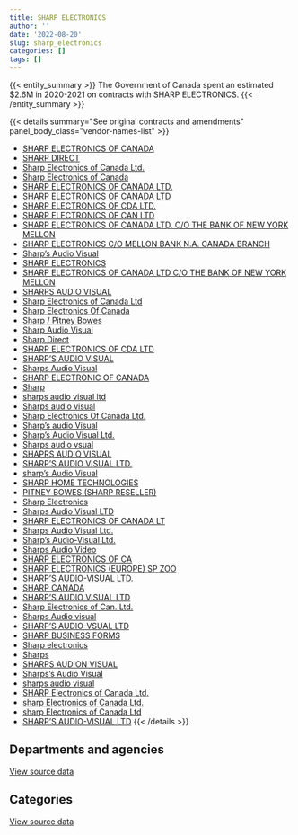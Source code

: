 ```yaml
---
title: SHARP ELECTRONICS
author: ''
date: '2022-08-20'
slug: sharp_electronics
categories: []
tags: []
---
```


<script src="/rmarkdown-libs/htmlwidgets/htmlwidgets.js"></script>
<link href="/rmarkdown-libs/datatables-css/datatables-crosstalk.css" rel="stylesheet" />
<script src="/rmarkdown-libs/datatables-binding/datatables.js"></script>
<script src="/rmarkdown-libs/jquery/jquery-3.6.0.min.js"></script>
<link href="/rmarkdown-libs/dt-core-bootstrap/css/dataTables.bootstrap.min.css" rel="stylesheet" />
<link href="/rmarkdown-libs/dt-core-bootstrap/css/dataTables.bootstrap.extra.css" rel="stylesheet" />
<script src="/rmarkdown-libs/dt-core-bootstrap/js/jquery.dataTables.min.js"></script>
<script src="/rmarkdown-libs/dt-core-bootstrap/js/dataTables.bootstrap.min.js"></script>
<link href="/rmarkdown-libs/crosstalk/css/crosstalk.min.css" rel="stylesheet" />
<script src="/rmarkdown-libs/crosstalk/js/crosstalk.min.js"></script>
<script src="/rmarkdown-libs/htmlwidgets/htmlwidgets.js"></script>
<link href="/rmarkdown-libs/datatables-css/datatables-crosstalk.css" rel="stylesheet" />
<script src="/rmarkdown-libs/datatables-binding/datatables.js"></script>
<script src="/rmarkdown-libs/jquery/jquery-3.6.0.min.js"></script>
<link href="/rmarkdown-libs/dt-core-bootstrap/css/dataTables.bootstrap.min.css" rel="stylesheet" />
<link href="/rmarkdown-libs/dt-core-bootstrap/css/dataTables.bootstrap.extra.css" rel="stylesheet" />
<script src="/rmarkdown-libs/dt-core-bootstrap/js/jquery.dataTables.min.js"></script>
<script src="/rmarkdown-libs/dt-core-bootstrap/js/dataTables.bootstrap.min.js"></script>
<link href="/rmarkdown-libs/crosstalk/css/crosstalk.min.css" rel="stylesheet" />
<script src="/rmarkdown-libs/crosstalk/js/crosstalk.min.js"></script>

{{< entity_summary >}}
The Government of Canada spent an estimated \$2.6M in 2020-2021 on contracts with SHARP ELECTRONICS.
{{< /entity_summary >}}

{{< details summary="See original contracts and amendments" panel_body_class="vendor-names-list" >}}
- [SHARP ELECTRONICS OF CANADA](https://search.open.canada.ca/en/ct/?sort=contract_value_f%20desc&page=1&search_text=%22SHARP%20ELECTRONICS%20OF%20CANADA%22)
- [SHARP DIRECT](https://search.open.canada.ca/en/ct/?sort=contract_value_f%20desc&page=1&search_text=%22SHARP%20DIRECT%22)
- [Sharp Electronics of Canada Ltd.](https://search.open.canada.ca/en/ct/?sort=contract_value_f%20desc&page=1&search_text=%22Sharp%20Electronics%20of%20Canada%20Ltd.%22)
- [Sharp Electronics of Canada](https://search.open.canada.ca/en/ct/?sort=contract_value_f%20desc&page=1&search_text=%22Sharp%20Electronics%20of%20Canada%22)
- [SHARP ELECTRONICS OF CANADA LTD.](https://search.open.canada.ca/en/ct/?sort=contract_value_f%20desc&page=1&search_text=%22SHARP%20ELECTRONICS%20OF%20CANADA%20LTD.%22)
- [SHARP ELECTRONICS OF CANADA LTD](https://search.open.canada.ca/en/ct/?sort=contract_value_f%20desc&page=1&search_text=%22SHARP%20ELECTRONICS%20OF%20CANADA%20LTD%22)
- [SHARP ELECTRONICS OF CDA LTD.](https://search.open.canada.ca/en/ct/?sort=contract_value_f%20desc&page=1&search_text=%22SHARP%20ELECTRONICS%20OF%20CDA%20LTD.%22)
- [SHARP ELECTRONICS OF CAN LTD](https://search.open.canada.ca/en/ct/?sort=contract_value_f%20desc&page=1&search_text=%22SHARP%20ELECTRONICS%20OF%20CAN%20LTD%22)
- [SHARP ELECTRONICS OF CANADA LTD. C/O THE BANK OF NEW YORK MELLON](https://search.open.canada.ca/en/ct/?sort=contract_value_f%20desc&page=1&search_text=%22SHARP%20ELECTRONICS%20OF%20CANADA%20LTD.%20C%2fO%20THE%20BANK%20OF%20NEW%20YORK%20MELLON%22)
- [SHARP ELECTRONICS C/O MELLON BANK N.A. CANADA BRANCH](https://search.open.canada.ca/en/ct/?sort=contract_value_f%20desc&page=1&search_text=%22SHARP%20ELECTRONICS%20C%2fO%20MELLON%20BANK%20N.A.%20CANADA%20BRANCH%22)
- [Sharp’s Audio Visual](https://search.open.canada.ca/en/ct/?sort=contract_value_f%20desc&page=1&search_text=%22Sharp%27s%20Audio%20Visual%22)
- [SHARP ELECTRONICS](https://search.open.canada.ca/en/ct/?sort=contract_value_f%20desc&page=1&search_text=%22SHARP%20ELECTRONICS%22)
- [SHARP ELECTRONICS OF CANADA LTD C/O THE BANK OF NEW YORK MELLON](https://search.open.canada.ca/en/ct/?sort=contract_value_f%20desc&page=1&search_text=%22SHARP%20ELECTRONICS%20OF%20CANADA%20LTD%20C%2fO%20THE%20BANK%20OF%20NEW%20YORK%20MELLON%22)
- [SHARPS AUDIO VISUAL](https://search.open.canada.ca/en/ct/?sort=contract_value_f%20desc&page=1&search_text=%22SHARPS%20AUDIO%20VISUAL%22)
- [Sharp Electronics of Canada Ltd](https://search.open.canada.ca/en/ct/?sort=contract_value_f%20desc&page=1&search_text=%22Sharp%20Electronics%20of%20Canada%20Ltd%22)
- [Sharp Electronics Of Canada](https://search.open.canada.ca/en/ct/?sort=contract_value_f%20desc&page=1&search_text=%22Sharp%20Electronics%20Of%20Canada%22)
- [Sharp / Pitney Bowes](https://search.open.canada.ca/en/ct/?sort=contract_value_f%20desc&page=1&search_text=%22Sharp%20%2f%20Pitney%20Bowes%22)
- [Sharp Audio Visual](https://search.open.canada.ca/en/ct/?sort=contract_value_f%20desc&page=1&search_text=%22Sharp%20Audio%20Visual%22)
- [Sharp Direct](https://search.open.canada.ca/en/ct/?sort=contract_value_f%20desc&page=1&search_text=%22Sharp%20Direct%22)
- [SHARP ELECTRONICS OF CDA LTD](https://search.open.canada.ca/en/ct/?sort=contract_value_f%20desc&page=1&search_text=%22SHARP%20ELECTRONICS%20OF%20CDA%20LTD%22)
- [SHARP’S AUDIO VISUAL](https://search.open.canada.ca/en/ct/?sort=contract_value_f%20desc&page=1&search_text=%22SHARP%27S%20AUDIO%20VISUAL%22)
- [Sharps Audio Visual](https://search.open.canada.ca/en/ct/?sort=contract_value_f%20desc&page=1&search_text=%22Sharps%20Audio%20Visual%22)
- [SHARP ELECTRONIC OF CANADA](https://search.open.canada.ca/en/ct/?sort=contract_value_f%20desc&page=1&search_text=%22SHARP%20ELECTRONIC%20OF%20CANADA%22)
- [Sharp](https://search.open.canada.ca/en/ct/?sort=contract_value_f%20desc&page=1&search_text=%22Sharp%22)
- [sharps audio visual ltd](https://search.open.canada.ca/en/ct/?sort=contract_value_f%20desc&page=1&search_text=%22sharps%20audio%20visual%20ltd%22)
- [Sharps audio visual](https://search.open.canada.ca/en/ct/?sort=contract_value_f%20desc&page=1&search_text=%22Sharps%20audio%20visual%22)
- [Sharp Electronics Of Canada Ltd.](https://search.open.canada.ca/en/ct/?sort=contract_value_f%20desc&page=1&search_text=%22Sharp%20Electronics%20Of%20Canada%20Ltd.%22)
- [Sharp’s audio Visual](https://search.open.canada.ca/en/ct/?sort=contract_value_f%20desc&page=1&search_text=%22Sharp%27s%20audio%20Visual%22)
- [Sharp’s Audio Visual Ltd.](https://search.open.canada.ca/en/ct/?sort=contract_value_f%20desc&page=1&search_text=%22Sharp%27s%20Audio%20Visual%20Ltd.%22)
- [Sharps audio vsual](https://search.open.canada.ca/en/ct/?sort=contract_value_f%20desc&page=1&search_text=%22Sharps%20audio%20vsual%22)
- [SHAPRS AUDIO VISUAL](https://search.open.canada.ca/en/ct/?sort=contract_value_f%20desc&page=1&search_text=%22SHAPRS%20AUDIO%20VISUAL%22)
- [SHARP’S AUDIO VISUAL LTD.](https://search.open.canada.ca/en/ct/?sort=contract_value_f%20desc&page=1&search_text=%22SHARP%27S%20AUDIO%20VISUAL%20LTD.%22)
- [sharp’s Audio Visual](https://search.open.canada.ca/en/ct/?sort=contract_value_f%20desc&page=1&search_text=%22sharp%27s%20Audio%20Visual%22)
- [SHARP HOME TECHNOLOGIES](https://search.open.canada.ca/en/ct/?sort=contract_value_f%20desc&page=1&search_text=%22SHARP%20HOME%20TECHNOLOGIES%22)
- [PITNEY BOWES (SHARP RESELLER)](https://search.open.canada.ca/en/ct/?sort=contract_value_f%20desc&page=1&search_text=%22PITNEY%20BOWES%20%28SHARP%20RESELLER%29%22)
- [Sharp Electronics](https://search.open.canada.ca/en/ct/?sort=contract_value_f%20desc&page=1&search_text=%22Sharp%20Electronics%22)
- [Sharps Audio Visual LTD](https://search.open.canada.ca/en/ct/?sort=contract_value_f%20desc&page=1&search_text=%22Sharps%20Audio%20Visual%20LTD%22)
- [SHARP ELECTRONICS OF CANADA LT](https://search.open.canada.ca/en/ct/?sort=contract_value_f%20desc&page=1&search_text=%22SHARP%20ELECTRONICS%20OF%20CANADA%20LT%22)
- [Sharps Audio Visual Ltd.](https://search.open.canada.ca/en/ct/?sort=contract_value_f%20desc&page=1&search_text=%22Sharps%20Audio%20Visual%20Ltd.%22)
- [Sharp’s Audio-Visual Ltd.](https://search.open.canada.ca/en/ct/?sort=contract_value_f%20desc&page=1&search_text=%22Sharp%27s%20Audio-Visual%20Ltd.%22)
- [Sharps Audio Video](https://search.open.canada.ca/en/ct/?sort=contract_value_f%20desc&page=1&search_text=%22Sharps%20Audio%20Video%22)
- [SHARP ELECTRONICS OF CA](https://search.open.canada.ca/en/ct/?sort=contract_value_f%20desc&page=1&search_text=%22SHARP%20ELECTRONICS%20OF%20CA%22)
- [SHARP ELECTRONICS (EUROPE) SP ZOO](https://search.open.canada.ca/en/ct/?sort=contract_value_f%20desc&page=1&search_text=%22SHARP%20ELECTRONICS%20%28EUROPE%29%20SP%20ZOO%22)
- [SHARP’S AUDIO-VISUAL LTD.](https://search.open.canada.ca/en/ct/?sort=contract_value_f%20desc&page=1&search_text=%22SHARP%27S%20AUDIO-VISUAL%20LTD.%22)
- [SHARP CANADA](https://search.open.canada.ca/en/ct/?sort=contract_value_f%20desc&page=1&search_text=%22SHARP%20CANADA%22)
- [SHARP’S AUDIO VISUAL LTD](https://search.open.canada.ca/en/ct/?sort=contract_value_f%20desc&page=1&search_text=%22SHARP%27S%20AUDIO%20VISUAL%20LTD%22)
- [Sharp Electronics of Can. Ltd.](https://search.open.canada.ca/en/ct/?sort=contract_value_f%20desc&page=1&search_text=%22Sharp%20Electronics%20of%20Can.%20Ltd.%22)
- [Sharps Audio visual](https://search.open.canada.ca/en/ct/?sort=contract_value_f%20desc&page=1&search_text=%22Sharps%20Audio%20visual%22)
- [SHARP’S AUDIO-VSUAL LTD](https://search.open.canada.ca/en/ct/?sort=contract_value_f%20desc&page=1&search_text=%22SHARP%27S%20AUDIO-VSUAL%20LTD%22)
- [SHARP BUSINESS FORMS](https://search.open.canada.ca/en/ct/?sort=contract_value_f%20desc&page=1&search_text=%22SHARP%20BUSINESS%20FORMS%22)
- [Sharp electronics](https://search.open.canada.ca/en/ct/?sort=contract_value_f%20desc&page=1&search_text=%22Sharp%20electronics%22)
- [Sharps](https://search.open.canada.ca/en/ct/?sort=contract_value_f%20desc&page=1&search_text=%22Sharps%22)
- [SHARPS AUDION VISUAL](https://search.open.canada.ca/en/ct/?sort=contract_value_f%20desc&page=1&search_text=%22SHARPS%20AUDION%20VISUAL%22)
- [Sharps’s Audio Visual](https://search.open.canada.ca/en/ct/?sort=contract_value_f%20desc&page=1&search_text=%22Sharps%27s%20Audio%20Visual%22)
- [sharps audio visual](https://search.open.canada.ca/en/ct/?sort=contract_value_f%20desc&page=1&search_text=%22sharps%20audio%20visual%22)
- [SHARP Electronics of Canada Ltd.](https://search.open.canada.ca/en/ct/?sort=contract_value_f%20desc&page=1&search_text=%22SHARP%20Electronics%20of%20Canada%20Ltd.%22)
- [sharp Electronics of Canada Ltd.](https://search.open.canada.ca/en/ct/?sort=contract_value_f%20desc&page=1&search_text=%22sharp%20Electronics%20of%20Canada%20Ltd.%22)
- [sharp Electronics of Canada Ltd](https://search.open.canada.ca/en/ct/?sort=contract_value_f%20desc&page=1&search_text=%22sharp%20Electronics%20of%20Canada%20Ltd%22)
- [SHARP’S AUDIO-VISUAL LTD](https://search.open.canada.ca/en/ct/?sort=contract_value_f%20desc&page=1&search_text=%22SHARP%27S%20AUDIO-VISUAL%20LTD%22)
{{< /details >}}

## Departments and agencies

<div id="htmlwidget-1" style="width:100%;height:auto;" class="datatables html-widget"></div>
<script type="application/json" data-for="htmlwidget-1">{"x":{"style":"bootstrap","filter":"none","vertical":false,"data":[["<a href=\"/departments/aandc-aadnc/\">Crown-Indigenous Relations and Northern Affairs Canada<\/a>","<a href=\"/departments/acoa-apeca/\">Atlantic Canada Opportunities Agency<\/a>","<a href=\"/departments/cbsa-asfc/\">Canada Border Services Agency<\/a>","<a href=\"/departments/chrc-ccdp/\">Canadian Human Rights Commission<\/a>","<a href=\"/departments/cic/\">Immigration, Refugees and Citizenship Canada<\/a>","<a href=\"/departments/csc-scc/\">Correctional Service of Canada<\/a>","<a href=\"/departments/csps-efpc/\">Canada School of Public Service<\/a>","<a href=\"/departments/dfo-mpo/\">Fisheries and Oceans Canada<\/a>","<a href=\"/departments/dnd-mdn/\">National Defence<\/a>","<a href=\"/departments/ec/\">Environment and Climate Change Canada<\/a>","<a href=\"/departments/esdc-edsc/\">Employment and Social Development Canada<\/a>","<a href=\"/departments/hc-sc/\">Health Canada<\/a>","<a href=\"/departments/jus/\">Department of Justice Canada<\/a>","<a href=\"/departments/lac-bac/\">Library and Archives Canada<\/a>","<a href=\"/departments/nfb-onf/\">National Film Board<\/a>","<a href=\"/departments/nrc-cnrc/\">National Research Council Canada<\/a>","<a href=\"/departments/nrcan-rncan/\">Natural Resources Canada<\/a>","<a href=\"/departments/opc-cpvp/\">Office of the Privacy Commissioner of Canada<\/a>","<a href=\"/departments/osfi-bsif/\">Office of the Superintendent of Financial Institutions Canada<\/a>","<a href=\"/departments/pbc-clcc/\">Parole Board of Canada<\/a>","<a href=\"/departments/pc/\">Parks Canada<\/a>","<a href=\"/departments/ps-sp/\">Public Safety Canada<\/a>","<a href=\"/departments/pwgsc-tpsgc/\">Public Services and Procurement Canada<\/a>","<a href=\"/departments/rcmp-grc/\">Royal Canadian Mounted Police<\/a>","<a href=\"/departments/tc/\">Transport Canada<\/a>","<a href=\"/departments/tsb-bst/\">Transportation Safety Board of Canada<\/a>","<a href=\"/departments/vac-acc/\">Veterans Affairs Canada<\/a>"],[3028.43,267.41,3495.09,2994.16,26747.78,371774.54,113857.31,30722.28,232357.29,11203.38,23225.35,89362.52,null,110613.93,33506.86,468210.8,111251.9,null,140617.81,4546.3,32915.33,558.36,252654.76,12642.9,2002.77,5794.83,16356.44],[2538.9,9119.99,7658.85,2994.16,null,370538.81,99859.67,11354.57,5859.55,5979.1,null,102270.5,63850.44,178914.63,null,1008855.36,126757.08,9968.96,147587.46,2665.5,5095.33,3454.26,316591.03,null,2002.77,32896.04,null],[null,23234.23,11624.89,3002.36,null,287984.09,102744.95,16282.1,null,null,null,118232.04,242280.94,192054.52,null,2411303.7,125731.93,37391.96,213608.36,null,4477.63,3463.72,368912.76,null,2008.26,39330.74,null],[null,24370.79,8098.04,2994.16,null,240564.95,33153.26,14644.58,null,null,null,124865.86,329668.09,187269.65,null,837217.7,90011.68,45575.21,271261.35,null,3436.62,3454.26,360690.78,null,334.71,39223.28,null]],"container":"<table class=\"table table-striped table-hover row-border order-column display\">\n  <thead>\n    <tr>\n      <th>Department<\/th>\n      <th>2017-2018<\/th>\n      <th>2018-2019<\/th>\n      <th>2019-2020<\/th>\n      <th>2020-2021<\/th>\n    <\/tr>\n  <\/thead>\n<\/table>","options":{"order":[[4,"desc"]],"pageLength":10,"autoWidth":true,"columnDefs":[{"targets":1,"render":"function(data, type, row, meta) {\n    return type !== 'display' ? data : DTWidget.formatCurrency(data, \"$\", 2, 3, \",\", \".\", true, null);\n  }"},{"targets":2,"render":"function(data, type, row, meta) {\n    return type !== 'display' ? data : DTWidget.formatCurrency(data, \"$\", 2, 3, \",\", \".\", true, null);\n  }"},{"targets":3,"render":"function(data, type, row, meta) {\n    return type !== 'display' ? data : DTWidget.formatCurrency(data, \"$\", 2, 3, \",\", \".\", true, null);\n  }"},{"targets":4,"render":"function(data, type, row, meta) {\n    return type !== 'display' ? data : DTWidget.formatCurrency(data, \"$\", 2, 3, \",\", \".\", true, null);\n  }"},{"width":"16%","targets":[1,2,3,4]},{"className":"dt-right","targets":[1,2,3,4]}],"orderClasses":false}},"evals":["options.columnDefs.0.render","options.columnDefs.1.render","options.columnDefs.2.render","options.columnDefs.3.render"],"jsHooks":[]}</script>
<p class="text-right">
<a href="https://github.com/GoC-Spending/contracts-data/tree/main/data/out/vendors/sharp_electronics/summary_by_fiscal_year_by_department.csv" class="source-data-link btn btn-link">View source data</a>
</p>

## Categories

<div id="htmlwidget-2" style="width:100%;height:auto;" class="datatables html-widget"></div>
<script type="application/json" data-for="htmlwidget-2">{"x":{"style":"bootstrap","filter":"none","vertical":false,"data":[["<a href=\"/categories/10_office_management/\">Office management<\/a>","<a href=\"/categories/11_defence/\">Defence<\/a>","<a href=\"/categories/3_information_technology/\">Information technology<\/a>","<a href=\"/categories/4_medical/\">Medical<\/a>","<a href=\"/categories/6_industrial_products_and_services/\">Industrial products and services<\/a>",null],[1355525.72,212959.63,513051.62,716.82,18454.75,null],[1428286.2,null,1067740.89,8440.01,12345.86,null],[1481221.7,null,2699628.54,8463.13,12379.68,1976.14],[1428833.96,null,1162469.78,8440.01,12345.86,4745.35]],"container":"<table class=\"table table-striped table-hover row-border order-column display\">\n  <thead>\n    <tr>\n      <th>Category<\/th>\n      <th>2017-2018<\/th>\n      <th>2018-2019<\/th>\n      <th>2019-2020<\/th>\n      <th>2020-2021<\/th>\n    <\/tr>\n  <\/thead>\n<\/table>","options":{"order":[[4,"desc"]],"dom":"t","pageLength":30,"autoWidth":true,"columnDefs":[{"targets":1,"render":"function(data, type, row, meta) {\n    return type !== 'display' ? data : DTWidget.formatCurrency(data, \"$\", 2, 3, \",\", \".\", true, null);\n  }"},{"targets":2,"render":"function(data, type, row, meta) {\n    return type !== 'display' ? data : DTWidget.formatCurrency(data, \"$\", 2, 3, \",\", \".\", true, null);\n  }"},{"targets":3,"render":"function(data, type, row, meta) {\n    return type !== 'display' ? data : DTWidget.formatCurrency(data, \"$\", 2, 3, \",\", \".\", true, null);\n  }"},{"targets":4,"render":"function(data, type, row, meta) {\n    return type !== 'display' ? data : DTWidget.formatCurrency(data, \"$\", 2, 3, \",\", \".\", true, null);\n  }"},{"width":"16%","targets":[1,2,3,4]},{"className":"dt-right","targets":[1,2,3,4]}],"orderClasses":false,"lengthMenu":[10,25,30,50,100]}},"evals":["options.columnDefs.0.render","options.columnDefs.1.render","options.columnDefs.2.render","options.columnDefs.3.render"],"jsHooks":[]}</script>
<p class="text-right">
<a href="https://github.com/GoC-Spending/contracts-data/tree/main/data/out/vendors/sharp_electronics/summary_by_fiscal_year_by_category.csv" class="source-data-link btn btn-link">View source data</a>
</p>
